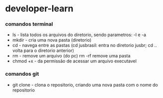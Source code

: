 # developer-learn

### comandos terminal
* ls - lista todos os arquivos do diretorio, sendo parametros: -l e -a
* mkdir - cria uma nova pasta (diretorio)
* cd - navega entre as pastas (cd jusbrasil: entra no diretorio jusbr; cd .. volta para o diretorio anterior)
* rm - remove um arquivo (do pc) rm -rf remove uma pasta
* chmod +x <nomedoarquivo> - da permissão de acessar um arquivo executavel

### comandos git
* git clone <linkdorepositorio> - clona o repositorio, criando uma nova pasta com o nome do repositorio
